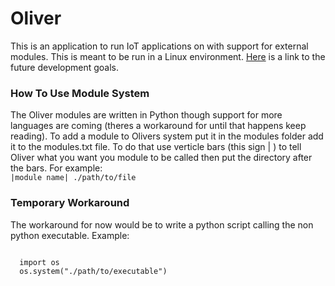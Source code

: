 <h1>Oliver</h1>
<p>This is an application to run IoT applications on with support for external modules. This is meant to be run in a Linux environment. <a href= "https://trello.com/b/gf917sHj/oliver">Here</a> is a link to the future development goals.</p>

<h3>How To Use Module System</h3>

<p>The Oliver modules are written in Python though support for more languages are coming (theres a workaround for until that happens keep reading). To add a module to Olivers system put it in the modules folder add it to the modules.txt file. To do that use verticle bars (this sign | ) to tell Oliver what you want you module to be called then put the directory after the bars. For example: <br>
<code>|module name| ./path/to/file</code>
</p>

<h3> Temporary Workaround </h3>
<p>The workaround for now would be to write a python script calling the non python executable. Example:</p>

<code>
  import os
  os.system("./path/to/executable")
</code>
